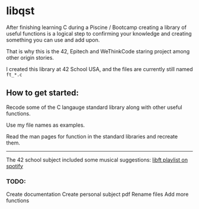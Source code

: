 # libqst

After finishing learning C during a Piscine / Bootcamp creating a library of useful functions is a logical step to confirming your knowledge and creating something you can use and add upon.

That is why this is the 42, Epitech and WeThinkCode staring project among other origin stories.

I created this library at 42 School USA, and the files are currently still named `ft_*.c`

## How to get started:
Recode some of the C langauge standard library along with other useful functions.

Use my file names as examples.

Read the man pages for function in the standard libraries and recreate them.

---

The 42 school subject included some musical suggestions: [libft playlist on spotify](https://open.spotify.com/user/qst0/playlist/0f721rETIHRfiiCaBzKqqg)

### TODO:

Create documentation
Create personal subject pdf
Rename files
Add more functions

